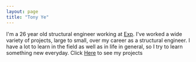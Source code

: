```yaml
---
layout: page
title: "Tony Ye"
---
```


I'm a 26 year old structural engineer working at [Exp](https://www.exp.com/). I've worked a wide variety of projects, large to small, over my career as a structural engineer. I have a lot to learn in the field as well as in life in general, so I try to learn something new everyday. Click [Here](/blog.md) to see my projects
